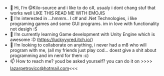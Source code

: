- 👋 Hi, I’m @Kilo-source and i like to do c#, usualy i dont chang stuf that works well LIKE THIS READ ME WITH EMOJIS
- 👀 I’m interested in ...hmmm.. I c# and .Net Technologies, i like programing games and some GUI programs. im in love with functionality not desigh :S
- 🌱 I’m currently learning Game development with Unity Engine which is awesome :D (https://luckyyyred.itch.io/)
- 💞️ I’m looking to collaborate on anything, i never had a m8 who will program with me, (all my friends just play cod... doest give a shit about programming and im nerd for them :c)
- 📫 How to reach me? youd be asked yourself? you can do it on >>>> lazarpetrovicc@hotmail.com<<<

<!---
Kilo-source/Kilo-source is a ✨ special ✨ repository because its `README.md` (this file) appears on your GitHub profile.
You can click the Preview link to take a look at your changes.
--->
